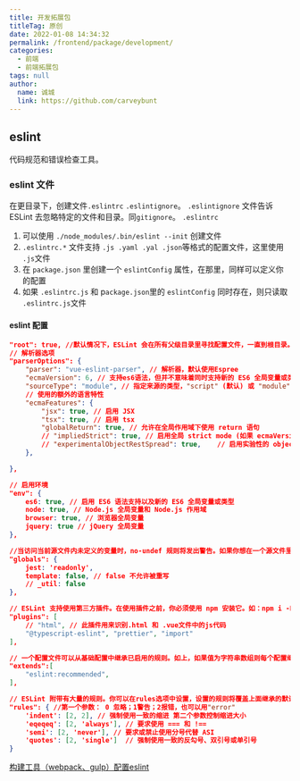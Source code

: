 ```yaml
---
title: 开发拓展包
titleTag: 原创
date: 2022-01-08 14:34:32
permalink: /frontend/package/development/
categories: 
  - 前端
  - 前端拓展包
tags: null
author: 
  name: 诚城
  link: https://github.com/carveybunt
---
```

## eslint

代码规范和错误检查工具。

### eslint 文件

在更目录下，创建文件`.eslintrc` `.eslintignore`。
`.eslintignore` 文件告诉 ESLint 去忽略特定的文件和目录。同`gitignore`。
`.eslintrc` 

1. 可以使用 `./node_modules/.bin/eslint --init` 创建文件
2. `.eslintrc.*` 文件支持 `.js .yaml .yal .json`等格式的配置文件，这里使用 `.js`文件
3. 在 `package.json` 里创建一个 `eslintConfig` 属性，在那里，同样可以定义你的配置
4. 如果 `.eslintrc.js` 和 p`ackage.json`里的 `eslintConfig` 同时存在，则只读取 `.eslintrc.js`文件

#### eslint 配置

```json
"root": true, //默认情况下，ESLint 会在所有父级目录里寻找配置文件，一直到根目录。如果发现配置文件中有 “root”: true，它就会停止在父级目录中寻找
// 解析器选项
"parserOptions": {
	"parser": "vue-eslint-parser", // 解析器，默认使用Espree
    "ecmaVersion": 6, // 支持es6语法，但并不意味着同时支持新的 ES6 全局变量或类型（比如 Set 等新类型）
    "sourceType": "module",	// 指定来源的类型，"script" (默认) 或 "module"（如果你的代码是 ECMAScript 模块)
    // 使用的额外的语言特性
    "ecmaFeatures": {
        "jsx": true, // 启用 JSX
        "tsx": true, // 启用 tsx
        "globalReturn": true, // 允许在全局作用域下使用 return 语句
        // "impliedStrict": true, // 启用全局 strict mode (如果 ecmaVersion 是 5 或更高)
        // "experimentalObjectRestSpread": true,	// 启用实验性的 object rest/spread properties 支持。(重要：这是一个实验性的功能,在未来可能会有明显改变。 建议你写的规则 不要 依赖该功能，除非当它发生改变时你愿意承担维护成本。)
    },

},

// 启用环境
"env": {
    es6: true, // 启用 ES6 语法支持以及新的 ES6 全局变量或类型
    node: true, // Node.js 全局变量和 Node.js 作用域
    browser: true, // 浏览器全局变量
    jquery: true // jQuery 全局变量
},

//当访问当前源文件内未定义的变量时，no-undef 规则将发出警告。如果你想在一个源文件里使用全局变量，推荐你在 ESLint 中定义这些全局变量，这样 ESLint 就不会发出警告了。
"globals": {
    jest: 'readonly',
    template: false, // false 不允许被重写
    // _util: false
},

// ESLint 支持使用第三方插件。在使用插件之前，你必须使用 npm 安装它。如：npm i -D eslint-plugin-html。在配置文件里配置插件时，可以使用 plugins 关键字来存放插件名字的列表。插件名称可以省略 eslint-plugin- 前缀。
"plugins": [
    // "html", // 此插件用来识别.html 和 .vue文件中的js代码
    "@typescript-eslint", "prettier", "import"
],

// 一个配置文件可以从基础配置中继承已启用的规则。如上，如果值为字符串数组则每个配置继承它前面的配置。值为 “eslint:recommended” 的 extends 属性启用了eslint默认的规则，请参考：https://cn.eslint.org/docs/rules/
"extends":[
    "eslint:recommended",
],

// ESLint 附带有大量的规则。你可以在rules选项中设置，设置的规则将覆盖上面继承的默认规则。
"rules": { //第一个参数： 0 忽略；1警告；2报错，也可以用"error"
	'indent': [2, 2], // 强制使用一致的缩进 第二个参数控制缩进大小
    'eqeqeq': [2, 'always'], // 要求使用 === 和 !==
    'semi': [2, 'never'], // 要求或禁止使用分号代替 ASI 
    'quotes': [2, 'single']  // 强制使用一致的反勾号、双引号或单引号
}


```
[构建工具（webpack、gulp）配置eslint](https://blog.csdn.net/guang_s/article/details/90296263)